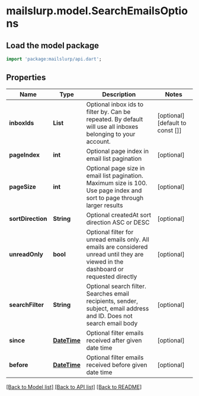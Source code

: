 # mailslurp.model.SearchEmailsOptions

## Load the model package
```dart
import 'package:mailslurp/api.dart';
```

## Properties
Name | Type | Description | Notes
------------ | ------------- | ------------- | -------------
**inboxIds** | **List<String>** | Optional inbox ids to filter by. Can be repeated. By default will use all inboxes belonging to your account. | [optional] [default to const []]
**pageIndex** | **int** | Optional page index in email list pagination | [optional] 
**pageSize** | **int** | Optional page size in email list pagination. Maximum size is 100. Use page index and sort to page through larger results | [optional] 
**sortDirection** | **String** | Optional createdAt sort direction ASC or DESC | [optional] 
**unreadOnly** | **bool** | Optional filter for unread emails only. All emails are considered unread until they are viewed in the dashboard or requested directly | [optional] 
**searchFilter** | **String** | Optional search filter. Searches email recipients, sender, subject, email address and ID. Does not search email body | [optional] 
**since** | [**DateTime**](DateTime) | Optional filter emails received after given date time | [optional] 
**before** | [**DateTime**](DateTime) | Optional filter emails received before given date time | [optional] 

[[Back to Model list]](../README#documentation-for-models) [[Back to API list]](../README#documentation-for-api-endpoints) [[Back to README]](../README)


